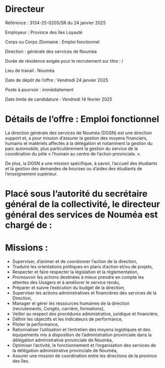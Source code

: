 # Directeur

Référence : 3134-25-0205/SR du 24 janvier 2025

Employeur : Province des îles Loyauté

Corps ou Corps /Domaine : Emploi fonctionnel

Direction : générale des services de Nouméa

Durée de résidence exigée pour le recrutement sur titre : /

Lieu de travail : Nouméa

Date de dépôt de l’offre : Vendredi 24 janvier 2025

Poste à pourvoir : immédiatement

Date limite de candidature : Vendredi 14 février 2025

# Détails de l’offre : Emploi fonctionnel

La direction générale des services de Nouméa (DGSN) est une direction support et, a pour mission d’assurer la gestion des moyens financiers, humains et matériels affectés à la délégation et notamment la gestion du parc automobile, plus particulièrement la gestion du service de la coordination du pôle « l’humain au centre de l’action provinciale. ».

De plus, la DGSN a une mission spécifique, à savoir, l’accueil des étudiants et la gestion des demandes de bourses ou d’aides des étudiants de l’enseignement supérieur.

# Placé sous l’autorité du secrétaire général de la collectivité, le directeur général des services de Nouméa est chargé de :

# Missions :

- Superviser, d’animer et de coordonner l’action de la direction,
- Traduire les orientations politiques en plans d’action et/ou de projets,
- Respecter et faire respecter la législation et la réglementation,
- Promouvoir les actions destinées à mieux prendre en compte les attentes des Usagers et à améliorer le service rendu,
- Préparer et suivre l’exécution du budget de la direction,
- Superviser les actions administratives et financières des services de la Direction,
- Manager et gérer les ressources humaines de la direction (recrutements, Congés, carrière, formations),
- Veiller au respect des procédures administrative, juridique et financière,
- Définir les objectifs et les indicateurs de performance,
- Piloter la performance,
- Rationnaliser l’utilisation et l’entretien des moyens logistiques et des équipements mis à disposition de l’administration provinciale dans la délégation administrative provinciale de Nouméa,
- Optimiser l’activité, le fonctionnement et l’organisation des services de la délégation administrative provinciale de Nouméa,
- Assurer une mission de coordination entre les directions de la province des îles.